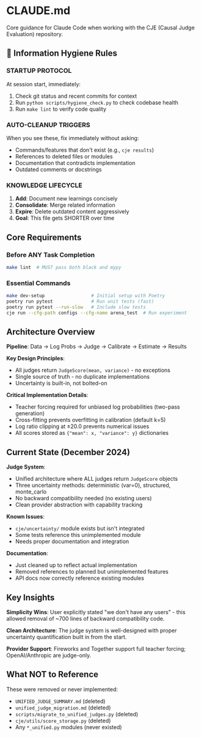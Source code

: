 # CLAUDE.md

Core guidance for Claude Code when working with the CJE (Causal Judge Evaluation) repository.

## 🎯 Information Hygiene Rules

### STARTUP PROTOCOL
At session start, immediately:
1. Check git status and recent commits for context
2. Run `python scripts/hygiene_check.py` to check codebase health
3. Run `make lint` to verify code quality

### AUTO-CLEANUP TRIGGERS
When you see these, fix immediately without asking:
- Commands/features that don't exist (e.g., `cje results`)
- References to deleted files or modules
- Documentation that contradicts implementation
- Outdated comments or docstrings

### KNOWLEDGE LIFECYCLE
1. **Add**: Document new learnings concisely
2. **Consolidate**: Merge related information 
3. **Expire**: Delete outdated content aggressively
4. **Goal**: This file gets SHORTER over time

## Core Requirements

### Before ANY Task Completion
```bash
make lint  # MUST pass both black and mypy
```

### Essential Commands
```bash
make dev-setup                 # Initial setup with Poetry
poetry run pytest              # Run unit tests (fast)
poetry run pytest --run-slow   # Include slow tests
cje run --cfg-path configs --cfg-name arena_test  # Run experiment
```

## Architecture Overview

**Pipeline**: Data → Log Probs → Judge → Calibrate → Estimate → Results

**Key Design Principles**:
- All judges return `JudgeScore(mean, variance)` - no exceptions
- Single source of truth - no duplicate implementations
- Uncertainty is built-in, not bolted-on

**Critical Implementation Details**:
- Teacher forcing required for unbiased log probabilities (two-pass generation)
- Cross-fitting prevents overfitting in calibration (default k=5)
- Log ratio clipping at ±20.0 prevents numerical issues
- All scores stored as `{"mean": x, "variance": y}` dictionaries

## Current State (December 2024)

**Judge System**:
- Unified architecture where ALL judges return `JudgeScore` objects
- Three uncertainty methods: deterministic (var=0), structured, monte_carlo
- No backward compatibility needed (no existing users)
- Clean provider abstraction with capability tracking

**Known Issues**:
- `cje/uncertainty/` module exists but isn't integrated
- Some tests reference this unimplemented module
- Needs proper documentation and integration

**Documentation**:
- Just cleaned up to reflect actual implementation
- Removed references to planned but unimplemented features
- API docs now correctly reference existing modules

## Key Insights

**Simplicity Wins**: User explicitly stated "we don't have any users" - this allowed removal of ~700 lines of backward compatibility code.

**Clean Architecture**: The judge system is well-designed with proper uncertainty quantification built in from the start.

**Provider Support**: Fireworks and Together support full teacher forcing; OpenAI/Anthropic are judge-only.

## What NOT to Reference

These were removed or never implemented:
- `UNIFIED_JUDGE_SUMMARY.md` (deleted)
- `unified_judge_migration.md` (deleted) 
- `scripts/migrate_to_unified_judges.py` (deleted)
- `cje/utils/score_storage.py` (deleted)
- Any `*_unified.py` modules (never existed)